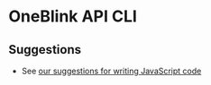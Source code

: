 # OneBlink API CLI

## Suggestions

- See [our suggestions for writing JavaScript code](https://github.com/oneblink/docs/wiki/Suggestions:-JavaScript)
